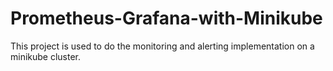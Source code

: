 # Prometheus-Grafana-with-Minikube
This project is used to do the monitoring and alerting implementation on a minikube cluster.
